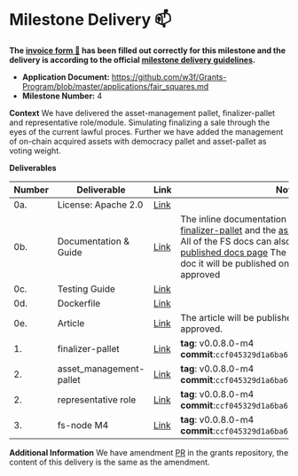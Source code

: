 # Milestone Delivery :mailbox:

**The [invoice form :pencil:](https://docs.google.com/forms/d/e/1FAIpQLSfmNYaoCgrxyhzgoKQ0ynQvnNRoTmgApz9NrMp-hd8mhIiO0A/viewform) has been filled out correctly for this milestone and the delivery is according to the official [milestone delivery guidelines](https://github.com/w3f/Grants-Program/blob/master/docs/milestone-deliverables-guidelines.md).**  

* **Application Document:** https://github.com/w3f/Grants-Program/blob/master/applications/fair_squares.md
* **Milestone Number:** 4

**Context** 
We have delivered the asset-management pallet, finalizer-pallet and representative role/module. Simulating finalizing a sale through the eyes of the current lawful proces. Further we have added the management of on-chain acquired assets with democracy pallet and asset-pallet as voting weight.

**Deliverables**

| Number | Deliverable | Link | Notes |
| ------------- | ------------- | ------------- |------------- |
| 0a. | License: Apache 2.0 |[Link](https://github.com/Fair-Squares/fair-squares/blob/main/LICENSE)| | 
| 0b.  | Documentation & Guide |[Link](https://docs.google.com/document/d/12Q7jXUIdja_ni-VFyIUWDgCFK9Ie0-cUwn7-4-BB8xU/edit?usp=sharing)| The inline documentation is the lib.rs files of [finalizer-pallet](https://github.com/Fair-Squares/fair-squares/blob/main/pallets/finalizer/src/lib.rs) and the [asset_management-pallet](https://github.com/Fair-Squares/fair-squares/blob/main/pallets/asset_management/src/lib.rs). All of the FS docs can also be found on the [published docs page](https://fair-squares.github.io/fair-squares/fs_node/index.html) The basic tutorial is in the G-doc it will be published once the milestone is approved| 
| 0c. | Testing Guide |[Link](https://github.com/Fair-Squares/fair-squares#run-all-tests) || 
| 0d. | Dockerfile |[Link](https://github.com/Fair-Squares/fair-squares/blob/main/Dockerfile) | | 
| 0e.  | Article |[Link](https://docs.google.com/document/d/101Rpnn907J0F4xrVlYNCAsT1fCYRenL6qUdZrSOdCdc/edit?usp=sharing)| The article will be published once the milestone is approved. | 
| 1.  | finalizer-pallet |[Link](https://github.com/Fair-Squares/fair-squares/tree/main/pallets/finalizerg)| **tag**: v0.0.8.0-m4 </br> **commit**:`ccf045329d1a6ba617dd6c0d42b5613aa6986d4d`|
| 2.  | asset_management-pallet |[Link](https://github.com/Fair-Squares/fair-squares/tree/main/pallets/asset_management)| **tag**: v0.0.8.0-m4 </br> **commit**:`ccf045329d1a6ba617dd6c0d42b5613aa6986d4d`|
| 2.  | representative role |[Link](https://github.com/Fair-Squares/fair-squares/blob/main/pallets/roles/src/types.rs#L174-L213)| **tag**: v0.0.8.0-m4 </br> **commit**:`ccf045329d1a6ba617dd6c0d42b5613aa6986d4d`|
| 3.  | fs-node M4 |[Link](https://github.com/Fair-Squares/fair-squares)| **tag**: v0.0.8.0-m4 </br> **commit**:`ccf045329d1a6ba617dd6c0d42b5613aa6986d4d`|

**Additional Information**
We have amendment [PR](https://github.com/w3f/Grants-Program/pull/1330) in the grants repository, the content of this delivery is the same as the amendment.

